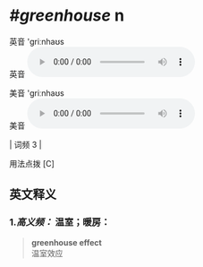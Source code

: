 # ***\#greenhouse*** n
英音 'ɡriːnhaʊs  
英音
<audio src="./media/greenhouse1.aac" controls="controls"></audio>

美音 'ɡriːnhaʊs  
美音
<audio src="./media/greenhouse.aac" controls="controls"></audio>



| 词频 3 |  

用法点拨  [C]

英文释义
---
### 1.*高义频：* **温室；暖房：**  

 > **greenhouse effect**  
 > 温室效应    


